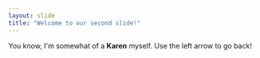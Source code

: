 ```yaml
---
layout: slide
title: "Welcome to our second slide!"
---
```

You know, I'm somewhat of a **Karen** myself.
Use the left arrow to go back!
